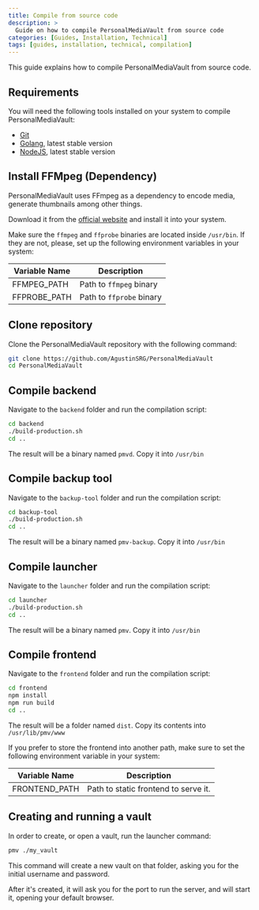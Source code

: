 ```yaml
---
title: Compile from source code
description: >
  Guide on how to compile PersonalMediaVault from source code
categories: [Guides, Installation, Technical]
tags: [guides, installation, technical, compilation]
---
```


This guide explains how to compile PersonalMediaVault from source code.

## Requirements

You will need the following tools installed on your system to compile PersonalMediaVault:

 - [Git](https://git-scm.com/downloads)
 - [Golang](https://go.dev/), latest stable version
 - [NodeJS](https://nodejs.org/en), latest stable version

## Install FFMpeg (Dependency)

PersonalMediaVault uses FFmpeg as a dependency to encode media, generate thumbnails among other things.

Download it from the [official website](https://ffmpeg.org/) and install it into your system.

Make sure the `ffmpeg` and `ffprobe` binaries are located inside `/usr/bin`. If they are not, please, set up the following environment variables in your system:

| Variable Name | Description |
|---|---|
| FFMPEG_PATH | Path to `ffmpeg` binary |
| FFPROBE_PATH | Path to `ffprobe` binary |

## Clone repository

Clone the PersonalMediaVault repository with the following command:

```sh
git clone https://github.com/AgustinSRG/PersonalMediaVault
cd PersonalMediaVault
```

## Compile backend

Navigate to the `backend` folder and run the compilation script:

```sh
cd backend
./build-production.sh
cd ..
```

The result will be a binary named `pmvd`. Copy it into `/usr/bin`

## Compile backup tool

Navigate to the `backup-tool` folder and run the compilation script:

```sh
cd backup-tool
./build-production.sh
cd ..
```

The result will be a binary named `pmv-backup`. Copy it into `/usr/bin`

## Compile launcher

Navigate to the `launcher` folder and run the compilation script:

```sh
cd launcher
./build-production.sh
cd ..
```

The result will be a binary named `pmv`. Copy it into `/usr/bin`

## Compile frontend

Navigate to the `frontend` folder and run the compilation script:

```sh
cd frontend
npm install
npm run build
cd ..
```

The result will be a folder named `dist`. Copy its contents into `/usr/lib/pmv/www`

If you prefer to store the frontend into another path, make sure to set the following environment variable in your system:

| Variable Name | Description |
|---|---|
| FRONTEND_PATH | Path to static frontend to serve it. |

## Creating and running a vault

In order to create, or open a vault, run the launcher command:

```sh
pmv ./my_vault
```

This command will create a new vault on that folder, asking you for the initial username and password.

After it's created, it will ask you for the port to run the server, and will start it, opening your default browser.
